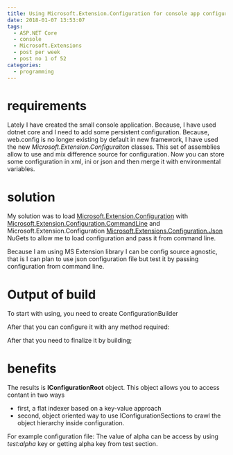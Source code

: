 ```yaml
---
title: Using Microsoft.Extension.Configuration for console app configuration
date: 2018-01-07 13:53:07
tags:
  - ASP.NET Core
  - console
  - Microsoft.Extensions
  - post per week 
  - post no 1 of 52
categories:
  - programming
---
```

# requirements 
Lately I have created the small console application. Because, I have used dotnet core and I need to add some persistent configuration. Because, web.config is no longer existing by default in new framework, I have used the new *Microsoft.Extension.Configuraiton* classes. This set of assemblies allow to use and mix difference source for configuration. Now you can store some configuration in xml, ini or json and then merge it with environmental variables.

# solution
My solution was to load [Microsoft.Extension.Configuration](https://www.nuget.org/packages/Microsoft.Extensions.Configuration/) with [Microsoft.Extension.Configuration.CommandLine](https://www.nuget.org/packages/Microsoft.Extensions.Configuration.Json/) and Microsoft.Extension.Configuration [Microsoft.Extensions.Configuration.Json]( https://www.nuget.org/packages/Microsoft.Extensions.Configuration.Json/) NuGets to allow me to load configuration and pass it from command line.

Because I am using MS Extension library I can be config source agnostic, that is I can plan to use json configuration file but test it by passing configuration from command line.

# Output of build
To start with using, you need to create ConfigurationBuilder
<script src="https://gist.github.com/Assassyn/0b7e552cc0b4dbc878bb23da57a9ad91.js"></script>
After that you can configure it with any method required:
<script src="https://gist.github.com/Assassyn/b03ba6e548c50973fa89214c6f4422cd.js"></script>
After that you need to finalize it by building;
<script src="https://gist.github.com/Assassyn/f843ca426965192799a2eff4cf957811.js"></script>

# benefits
The results is **IConfigurationRoot** object. This object allows you to access contant in two ways 
* first, a flat indexer based on a key-value approach
* second, object oriented way to use IConfigurationSections to crawl the object hierarchy inside configuration. 

For example configuration file: <script src="https://gist.github.com/Assassyn/1fcb379f3b683c96bd1a95484c409328.js"></script>
The value of alpha can be access by using *test:alpha* key or getting alpha key from test section.
